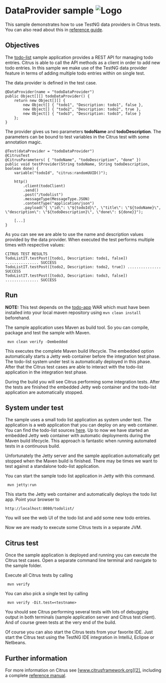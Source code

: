 DataProvider sample ![Logo][1]
==============

This sample demonstrates how to use TestNG data providers in Citrus tests. You can also read about this in [reference guide][4].

Objectives
---------

The [todo-list](../todo-app/README.md) sample application provides a REST API for managing todo entries.
Citrus is able to call the API methods as a client in order to add new todo entries. In this sample we make use of
the TestNG data provider feature in terms of adding multiple todo entries within on single test.

The data provider is defined in the test case.

    @DataProvider(name = "todoDataProvider")
    public Object[][] todoDataProvider() {
        return new Object[][] {
            new Object[] { "todo1", "Description: todo1", false },
            new Object[] { "todo2", "Description: todo2", true },
            new Object[] { "todo3", "Description: todo3", false }
        };
    }
    
The provider gives us two parameters **todoName** and **todoDescription**. The parameters can be bound to test variables
in the Citrus test with some annotation magic.
    
    @Test(dataProvider = "todoDataProvider")
    @CitrusTest
    @CitrusParameters( { "todoName", "todoDescription", "done" })
    public void testProvider(String todoName, String todoDescription, boolean done) {
        variable("todoId", "citrus:randomUUID()");

        http()
            .client(todoClient)
            .send()
            .post("/todolist")
            .messageType(MessageType.JSON)
            .contentType("application/json")
            .payload("{ \"id\": \"${todoId}\", \"title\": \"${todoName}\", \"description\": \"${todoDescription}\", \"done\": ${done}}");
        
        [...]    
    }            
        
As you can see we are able to use the name and description values provided by the data provider. When executed the test performs
multiple times with respective values:

    CITRUS TEST RESULTS
    TodoListIT.testPost([todo1, Description: todo1, false]) ............... SUCCESS
    TodoListIT.testPost([todo2, Description: todo2, true]) ............... SUCCESS
    TodoListIT.testPost([todo3, Description: todo3, false]) ............... SUCCESS    
        
Run
---------

**NOTE:** This test depends on the [todo-app](../todo-app/) WAR which must have been installed into your local maven repository using `mvn clean install` beforehand.

The sample application uses Maven as build tool. So you can compile, package and test the
sample with Maven.
 
     mvn clean verify -Dembedded
    
This executes the complete Maven build lifecycle. The embedded option automatically starts a Jetty web
container before the integration test phase. The todo-list system under test is automatically deployed in this phase.
After that the Citrus test cases are able to interact with the todo-list application in the integration test phase.

During the build you will see Citrus performing some integration tests.
After the tests are finished the embedded Jetty web container and the todo-list application are automatically stopped.

System under test
---------

The sample uses a small todo list application as system under test. The application is a web application
that you can deploy on any web container. You can find the todo-list sources [here](../todo-app). Up to now we have started an 
embedded Jetty web container with automatic deployments during the Maven build lifecycle. This approach is fantastic 
when running automated tests in a continuous build.
  
Unfortunately the Jetty server and the sample application automatically get stopped when the Maven build is finished. 
There may be times we want to test against a standalone todo-list application.  

You can start the sample todo list application in Jetty with this command.

     mvn jetty:run

This starts the Jetty web container and automatically deploys the todo list app. Point your browser to
 
    http://localhost:8080/todolist/

You will see the web UI of the todo list and add some new todo entries.

Now we are ready to execute some Citrus tests in a separate JVM.

Citrus test
---------

Once the sample application is deployed and running you can execute the Citrus test cases.
Open a separate command line terminal and navigate to the sample folder.

Execute all Citrus tests by calling

     mvn verify

You can also pick a single test by calling

     mvn verify -Dit.test=<testname>

You should see Citrus performing several tests with lots of debugging output in both terminals (sample application server
and Citrus test client). And of course green tests at the very end of the build.

Of course you can also start the Citrus tests from your favorite IDE.
Just start the Citrus test using the TestNG IDE integration in IntelliJ, Eclipse or Netbeans.

Further information
---------

For more information on Citrus see [www.citrusframework.org][2], including
a complete [reference manual][3].

 [1]: http://www.citrusframework.org/img/brand-logo.png "Citrus"
 [2]: http://www.citrusframework.org
 [3]: http://www.citrusframework.org/reference/html/
 [4]: http://www.citrusframework.org/reference/html/run-testng-data-providers.html
